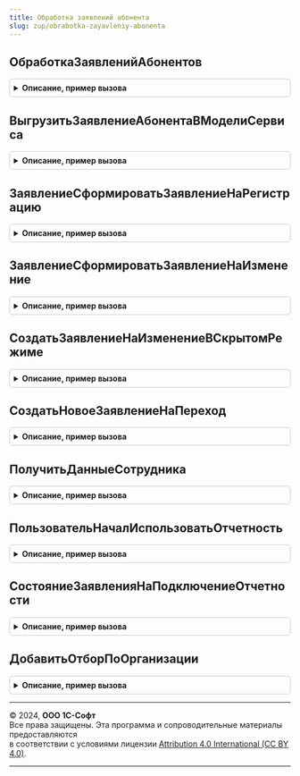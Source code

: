 ```yaml
---
title: Обработка заявлений абонента
slug: zup/obrabotka-zayavleniy-abonenta
---
```



## ОбработкаЗаявленийАбонентов
<details style="margin: 1em 0; padding: 0.5em; border: 1px solid #ccc; border-radius: 6px;">

<summary style="font-weight: bold; cursor: pointer;">Описание, пример вызова</summary>

```bsl

// Регламентное задание.
Процедура ОбработкаЗаявленийАбонентов(ДокументЗаявление) Экспорт
```

Пример вызова
```bsl
ОбработкаЗаявленийАбонента.ОбработкаЗаявленийАбонентов(ДокументЗаявление) 
```
</details>

## ВыгрузитьЗаявлениеАбонентаВМоделиСервиса
<details style="margin: 1em 0; padding: 0.5em; border: 1px solid #ccc; border-radius: 6px;">

<summary style="font-weight: bold; cursor: pointer;">Описание, пример вызова</summary>

```bsl

Функция ВыгрузитьЗаявлениеАбонентаВМоделиСервиса(Знач ЗаявлениеАбонента, Знач Алгоритм) Экспорт
```

Пример вызова
```bsl
Результат = ОбработкаЗаявленийАбонента.ВыгрузитьЗаявлениеАбонентаВМоделиСервиса(ЗаявлениеАбонента, Алгоритм) 
```
</details>

## ЗаявлениеСформироватьЗаявлениеНаРегистрацию
<details style="margin: 1em 0; padding: 0.5em; border: 1px solid #ccc; border-radius: 6px;">

<summary style="font-weight: bold; cursor: pointer;">Описание, пример вызова</summary>

```bsl

Функция ЗаявлениеСформироватьЗаявлениеНаРегистрацию( Экспорт
```

Пример вызова
```bsl
Результат = ОбработкаЗаявленийАбонента.ЗаявлениеСформироватьЗаявлениеНаРегистрацию();
```
</details>

## ЗаявлениеСформироватьЗаявлениеНаИзменение
<details style="margin: 1em 0; padding: 0.5em; border: 1px solid #ccc; border-radius: 6px;">

<summary style="font-weight: bold; cursor: pointer;">Описание, пример вызова</summary>

```bsl

Функция ЗаявлениеСформироватьЗаявлениеНаИзменение( Экспорт
```

Пример вызова
```bsl
Результат = ОбработкаЗаявленийАбонента.ЗаявлениеСформироватьЗаявлениеНаИзменение();
```
</details>

## СоздатьЗаявлениеНаИзменениеВСкрытомРежиме
<details style="margin: 1em 0; padding: 0.5em; border: 1px solid #ccc; border-radius: 6px;">

<summary style="font-weight: bold; cursor: pointer;">Описание, пример вызова</summary>

```bsl

Функция СоздатьЗаявлениеНаИзменениеВСкрытомРежиме(Организация) Экспорт
```

Пример вызова
```bsl
Результат = ОбработкаЗаявленийАбонента.СоздатьЗаявлениеНаИзменениеВСкрытомРежиме(Организация) 
```
</details>

## СоздатьНовоеЗаявлениеНаПереход
<details style="margin: 1em 0; padding: 0.5em; border: 1px solid #ccc; border-radius: 6px;">

<summary style="font-weight: bold; cursor: pointer;">Описание, пример вызова</summary>

```bsl

Функция СоздатьНовоеЗаявлениеНаПереход(ВходящийКонтекст) Экспорт
```

Пример вызова
```bsl
Результат = ОбработкаЗаявленийАбонента.СоздатьНовоеЗаявлениеНаПереход(ВходящийКонтекст) 
```
</details>

## ПолучитьДанныеСотрудника
<details style="margin: 1em 0; padding: 0.5em; border: 1px solid #ccc; border-radius: 6px;">

<summary style="font-weight: bold; cursor: pointer;">Описание, пример вызова</summary>

```bsl

Функция ПолучитьДанныеСотрудника(ВидВладельцаЭЦП, ДанныеОрганизации, Сотрудник) Экспорт
```

Пример вызова
```bsl
Результат = ОбработкаЗаявленийАбонента.ПолучитьДанныеСотрудника(ВидВладельцаЭЦП, ДанныеОрганизации, Сотрудник) 
```
</details>

## ПользовательНачалИспользоватьОтчетность
<details style="margin: 1em 0; padding: 0.5em; border: 1px solid #ccc; border-radius: 6px;">

<summary style="font-weight: bold; cursor: pointer;">Описание, пример вызова</summary>

```bsl

Функция ПользовательНачалИспользоватьОтчетность(Организация) Экспорт
```

Пример вызова
```bsl
Результат = ОбработкаЗаявленийАбонента.ПользовательНачалИспользоватьОтчетность(Организация) 
```
</details>

## СостояниеЗаявленияНаПодключениеОтчетности
<details style="margin: 1em 0; padding: 0.5em; border: 1px solid #ccc; border-radius: 6px;">

<summary style="font-weight: bold; cursor: pointer;">Описание, пример вызова</summary>

```bsl

Функция СостояниеЗаявленияНаПодключениеОтчетности(Организация) Экспорт
```

Пример вызова
```bsl
Результат = ОбработкаЗаявленийАбонента.СостояниеЗаявленияНаПодключениеОтчетности(Организация) 
```
</details>

## ДобавитьОтборПоОрганизации
<details style="margin: 1em 0; padding: 0.5em; border: 1px solid #ccc; border-radius: 6px;">

<summary style="font-weight: bold; cursor: pointer;">Описание, пример вызова</summary>

```bsl

Процедура ДобавитьОтборПоОрганизации(Запрос, Организация) Экспорт
```

Пример вызова
```bsl
ОбработкаЗаявленийАбонента.ДобавитьОтборПоОрганизации(Запрос, Организация));
```
</details>

---

© 2024, **ООО 1С-Софт**  
Все права защищены. Эта программа и сопроводительные материалы предоставляются  
в соответствии с условиями лицензии [Attribution 4.0 International (CC BY 4.0)](https://creativecommons.org/licenses/by/4.0/legalcode).

---

